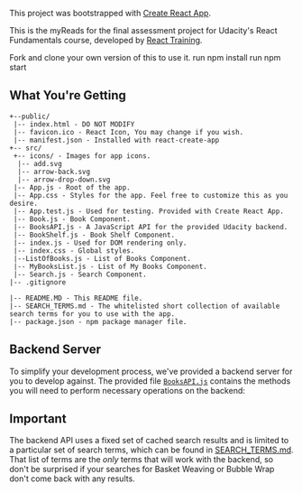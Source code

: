 This project was bootstrapped with [Create React App](https://github.com/facebookincubator/create-react-app).

This is the myReads for the final assessment project for Udacity's React Fundamentals course, developed by [React Training](https://reacttraining.com).

Fork and clone your own version of this to use it.
run npm install
run npm start

## What You're Getting
```
+--public/    
 |-- index.html - DO NOT MODIFY
 |-- favicon.ico - React Icon, You may change if you wish.
 |-- manifest.json - Installed with react-create-app
+-- src/
 +-- icons/ - Images for app icons.
  |-- add.svg
  |-- arrow-back.svg
  |-- arrow-drop-down.svg
 |-- App.js - Root of the app.
 |-- App.css - Styles for the app. Feel free to customize this as you desire.
 |-- App.test.js - Used for testing. Provided with Create React App.
 |-- Book.js - Book Component.
 |-- BooksAPI.js - A JavaScript API for the provided Udacity backend.
 |-- BookShelf.js - Book Shelf Component.
 |-- index.js - Used for DOM rendering only.
 |-- index.css - Global styles.
 |--ListOfBooks.js - List of Books Component.
 |-- MyBooksList.js - List of My Books Component.
 |-- Search.js - Search Component.
|-- .gitignore

|-- README.MD - This README file.
|-- SEARCH_TERMS.md - The whitelisted short collection of available search terms for you to use with the app.
|-- package.json - npm package manager file.
```

## Backend Server

To simplify your development process, we've provided a backend server for you to develop against. The provided file [`BooksAPI.js`](src/BooksAPI.js) contains the methods you will need to perform necessary operations on the backend:

## Important
The backend API uses a fixed set of cached search results and is limited to a particular set of search terms, which can be found in [SEARCH_TERMS.md](SEARCH_TERMS.md). That list of terms are the _only_ terms that will work with the backend, so don't be surprised if your searches for Basket Weaving or Bubble Wrap don't come back with any results.
